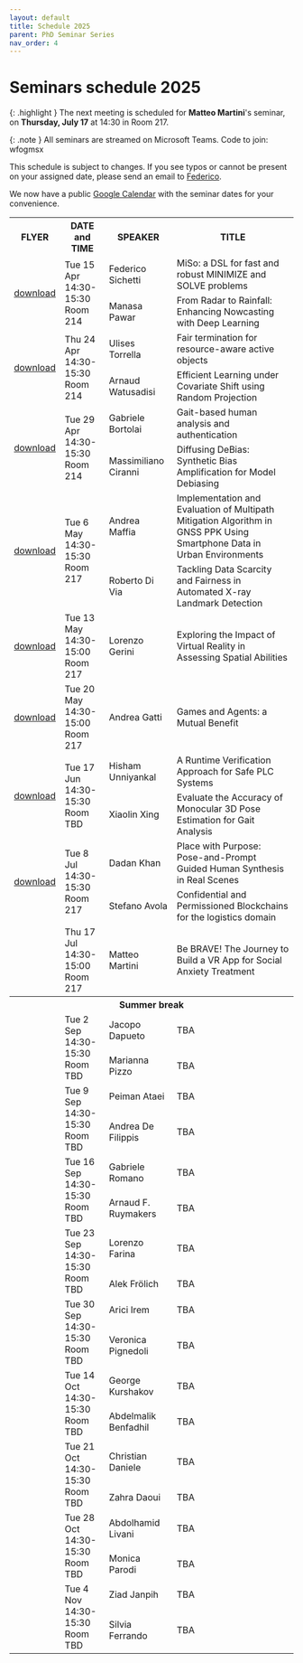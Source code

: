 ```yaml
---
layout: default
title: Schedule 2025
parent: PhD Seminar Series
nav_order: 4
---
```


# Seminars schedule 2025

{: .highlight }
The next meeting is scheduled for **Matteo Martini**'s seminar, on **Thursday, July 17** at 14:30 in Room 217.

{: .note }
All seminars are streamed on Microsoft Teams. Code to join: wfogmsx

This schedule is subject to changes. If you see typos or cannot be present on your assigned date, please send an email to <a href="mailto:federico.sichetti@edu.unige.it">Federico</a>.

We now have a public <a href="https://calendar.google.com/calendar/u/0?cid=NWNlNTFkZDlmNTJmYmI2NjU5NDQ3YjMxYzhkZTAzN2I2YTZhNmE0Yzk4ZDU0ZmY5ZDQ1NjA3NmJmYzgyZjRmMUBncm91cC5jYWxlbmRhci5nb29nbGUuY29t">Google Calendar</a> with the seminar dates for your convenience.


<table>
    <tr>
        <th>FLYER</th>
        <th>DATE and TIME</th>
        <th>SPEAKER</th>
        <th>TITLE</th>
    </tr>
    <!-- Apr -->
    <tr>
        <td rowspan="2"><a href="/assets/seminar-flyers/seminar_1.pdf" download>download</a></td>
        <td rowspan="2">Tue 15 Apr<br>14:30-15:30<br>Room 214</td>
        <td>Federico Sichetti</td>
        <td>MiSo: a DSL for fast and robust MINIMIZE and SOLVE problems</td>
    </tr>
    <tr>
        <td>Manasa Pawar</td>
        <td>From Radar to Rainfall: Enhancing Nowcasting with Deep Learning</td>
    </tr>
    <tr>
        <td rowspan="2"><a href="/assets/seminar-flyers/seminar_2.pdf" download>download</a></td>
        <td rowspan="2">Thu 24 Apr<br>14:30-15:30<br>Room 214</td>
        <td>Ulises Torrella</td>
        <td>Fair termination for resource-aware active objects</td>
    </tr>
    <tr>
        <td>Arnaud Watusadisi</td>
        <td>Efficient Learning under Covariate Shift using Random Projection</td>
    </tr>
    <tr>
        <td rowspan="2"><a href="/assets/seminar-flyers/seminar_3.pdf" download>download</a></td>
        <td rowspan="2">Tue 29 Apr<br>14:30-15:30<br>Room 214</td>
        <td>Gabriele Bortolai</td>
        <td>Gait-based human analysis and authentication</td>
    </tr>
    <tr>
        <td>Massimiliano Ciranni</td>
        <td>Diffusing DeBias: Synthetic Bias Amplification for Model Debiasing</td>
    </tr>
    <!-- May -->
    <tr>
        <td rowspan="2"><a href="/assets/seminar-flyers/seminar_4.pdf" download>download</a></td>
        <td rowspan="2">Tue 6 May<br>14:30-15:30<br>Room 217</td>
        <td>Andrea Maffia</td>
        <td>Implementation and Evaluation of Multipath Mitigation Algorithm in GNSS PPK Using Smartphone Data in Urban Environments</td>
    </tr>
    <tr>
        <td>Roberto Di Via</td>
        <td>Tackling Data Scarcity and Fairness in Automated X-ray Landmark Detection</td>
    </tr>
    <tr>
        <td rowspan="1"><a href="/assets/seminar-flyers/seminar_5.pdf" download>download</a></td>
        <td rowspan="1">Tue 13 May<br>14:30-15:00<br>Room 217</td>
        <td>Lorenzo Gerini</td>
        <td>Exploring the Impact of Virtual Reality in Assessing Spatial Abilities</td>
    </tr>
    <tr>
        <td rowspan="1"><a href="/assets/seminar-flyers/seminar_6.pdf" download>download</a></td>
        <td rowspan="1">Tue 20 May<br>14:30-15:00<br>Room 217</td>
        <td>Andrea Gatti</td>
        <td>Games and Agents: a Mutual Benefit</td>
    </tr>
    <!-- Jun -->
    <tr>
        <td rowspan="2"><a href="/assets/seminar-flyers/seminar_7.pdf" download>download</a></td>
        <td rowspan="2">Tue 17 Jun<br>14:30-15:30<br>Room TBD</td>
        <td>Hisham Unniyankal</td>
        <td>A Runtime Verification Approach for Safe PLC Systems</td>
    </tr>
    <tr>
        <td>Xiaolin Xing</td>
        <td>Evaluate the Accuracy of Monocular 3D Pose Estimation for Gait Analysis</td>
    </tr>
    <!-- Jul -->
    <tr>
        <td rowspan="2"><a href="/assets/seminar-flyers/seminar_8.pdf" download>download</a></td>
        <td rowspan="2">Tue 8 Jul<br>14:30-15:30<br>Room 217</td>
        <td>Dadan Khan</td>
        <td>Place with Purpose: Pose-and-Prompt Guided Human Synthesis in Real Scenes</td>
    </tr>
    <tr>
        <td>Stefano Avola</td>
        <td>Confidential and Permissioned Blockchains for the logistics domain</td>
    </tr>
    <tr>
        <td rowspan="1"><a href="/assets/seminar-flyers/seminar_9.pdf" download></td>
        <td rowspan="1">Thu 17 Jul<br>14:30-15:00<br>Room 217</td>
        <td>Matteo Martini</td>
        <td>Be BRAVE! The Journey to Build a VR App for Social Anxiety Treatment</td>
    </tr>
    <tr>
        <th colspan="4" style="text-align: center;">Summer break</th>
    </tr>
    <!-- Sep -->
    <tr>
        <td rowspan="2"></td>
        <td rowspan="2">Tue 2 Sep<br>14:30-15:30<br>Room TBD</td>
        <td>Jacopo Dapueto</td>
        <td>TBA</td>
    </tr>
    <tr>
        <td>Marianna Pizzo</td>
        <td>TBA</td>
    </tr>
    <tr>
        <td rowspan="2"></td>
        <td rowspan="2">Tue 9 Sep<br>14:30-15:30<br>Room TBD</td>
        <td>Peiman Ataei</td>
        <td>TBA</td>
    </tr>
    <tr>
        <td>Andrea De Filippis</td>
        <td>TBA</td>
    </tr>
    <tr>
        <td rowspan="2"></td>
        <td rowspan="2">Tue 16 Sep<br>14:30-15:30<br>Room TBD</td>
        <td>Gabriele Romano</td>
        <td>TBA</td>
    </tr>
    <tr>
        <td>Arnaud F. Ruymakers</td>
        <td>TBA</td>
    </tr>
    <tr>
        <td rowspan="2"></td>
        <td rowspan="2">Tue 23 Sep<br>14:30-15:30<br>Room TBD</td>
        <td>Lorenzo Farina</td>
        <td>TBA</td>
    </tr>
    <tr>
        <td>Alek Frölich</td>
        <td>TBA</td>
    </tr>
    <tr>
        <td rowspan="2"></td>
        <td rowspan="2">Tue 30 Sep<br>14:30-15:30<br>Room TBD</td>
        <td>Arici Irem</td>
        <td>TBA</td>
    </tr>
    <tr>
        <td>Veronica Pignedoli</td>
        <td>TBA</td>
    </tr>
    <!-- Oct -->
    <tr>
        <td rowspan="2"></td>
        <td rowspan="2">Tue 14 Oct<br>14:30-15:30<br>Room TBD</td>
        <td>George Kurshakov</td>
        <td>TBA</td>
    </tr>
    <tr>
        <td>Abdelmalik Benfadhil</td>
        <td>TBA</td>
    </tr>
    <tr>
        <td rowspan="2"></td>
        <td rowspan="2">Tue 21 Oct<br>14:30-15:30<br>Room TBD</td>
        <td>Christian Daniele</td>
        <td>TBA</td>
    </tr>
    <tr>
        <td>Zahra Daoui</td>
        <td>TBA</td>
    </tr>
    <tr>
        <td rowspan="2"></td>
        <td rowspan="2">Tue 28 Oct<br>14:30-15:30<br>Room TBD</td>
        <td>Abdolhamid Livani</td>
        <td>TBA</td>
    </tr>
    <tr>
        <td>Monica Parodi</td>
        <td>TBA</td>
    </tr>
    <!-- Nov -->
    <tr>
        <td rowspan="2"></td>
        <td rowspan="2">Tue 4 Nov<br>14:30-15:30<br>Room TBD</td>
        <td>Ziad Janpih</td>
        <td>TBA</td>
    </tr>
    <tr>
        <td>Silvia Ferrando</td>
        <td>TBA</td>
    </tr>
</table>


<!--
<td rowspan="2">Tue 1 Apr<br>14:30-15:30<br>Room TBD</td>
<td rowspan="2">Tue 8 Apr<br>14:30-15:30<br>Room TBD</td>
<td rowspan="2">Tue 15 Apr<br>14:30-15:30<br>Room TBD</td>
<td rowspan="2">Thu 24 Apr<br>14:30-15:30<br>Room TBD</td>
<td rowspan="2">Tue 29 Apr<br>14:30-15:30<br>Room TBD</td>
<td rowspan="2">Tue 6 May<br>14:30-15:30<br>Room TBD</td>
<td rowspan="2">Tue 13 May<br>14:30-15:30<br>Room TBD</td>
<td rowspan="2">Tue 20 May<br>14:30-15:30<br>Room TBD</td>
<td rowspan="2">Tue 27 May<br>14:30-15:30<br>Room TBD</td>
<td rowspan="2">Tue 3 Jun<br>14:30-15:30<br>Room TBD</td>
<td rowspan="2">Tue 10 Jun<br>14:30-15:30<br>Room TBD</td>
<td rowspan="2">Tue 17 Jun<br>14:30-15:30<br>Room TBD</td>
<td rowspan="2">Mon 23 Jun<br>14:30-15:30<br>Room TBD</td>
<td rowspan="2">Tue 1 Jul<br>14:30-15:30<br>Room TBD</td>
<td rowspan="2">Tue 8 Jul<br>14:30-15:30<br>Room TBD</td>
<td rowspan="2">Tue 15 Jul<br>14:30-15:30<br>Room TBD</td>
<td rowspan="2">Tue 22 Jul<br>14:30-15:30<br>Room TBD</td>
<td rowspan="2">Tue 29 Jul<br>14:30-15:30<br>Room TBD</td>
<td rowspan="2">Tue 9 Sep<br>14:30-15:30<br>Room TBD</td>
<td rowspan="2">Tue 16 Sep<br>14:30-15:30<br>Room TBD</td>
<td rowspan="2">Tue 23 Sep<br>14:30-15:30<br>Room TBD</td>
<td rowspan="2">Tue 30 Sep<br>14:30-15:30<br>Room TBD</td>
<td rowspan="2">Tue 7 Oct<br>14:30-15:30<br>Room TBD</td>
<td rowspan="2">Tue 14 Oct<br>14:30-15:30<br>Room TBD</td>
<td rowspan="2">Tue 21 Oct<br>14:30-15:30<br>Room TBD</td>
<td rowspan="2">Tue 28 Oct<br>14:30-15:30<br>Room TBD</td>
<td rowspan="2">Tue 4 Nov<br>14:30-15:30<br>Room TBD</td>
<td rowspan="2">Tue 11 Nov<br>14:30-15:30<br>Room TBD</td>
<td rowspan="2">Tue 18 Nov<br>14:30-15:30<br>Room TBD</td>
<td rowspan="2">Tue 25 Nov<br>14:30-15:30<br>Room TBD</td>
<td rowspan="2">Tue 02 Dec<br>14:30-15:30<br>Room TBD</td>
<td rowspan="2">Tue 9 Dec<br>14:30-15:30<br>Room TBD</td>
<td rowspan="2">Tue 16 Dec<br>14:30-15:30<br>Room TBD</td>
-->

